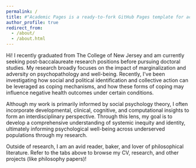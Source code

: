 ```yaml
---
permalink: /
title: #"Academic Pages is a ready-to-fork GitHub Pages template for academic personal websites"
author_profile: true
redirect_from: 
  - /about/
  - /about.html
---
```


Hi! I recently graduated from The College of New Jersey and am currently seeking post-baccalaureate research positions before pursuing doctoral studies. My research broadly focuses on the impact of marginalization and adversity on psychopathology and well-being. Recently, I've been investigating how social and political identification and collective action can be leveraged as coping mechanisms, and how these forms of coping may influence negative health outcomes under certain conditions.

Although my work is primarily informed by social psychology theory, I often incorporate developmental, clinical, cognitive, and computational insights to form an interdisciplinary perspective. Through this lens, my goal is to develop a comprehensive understanding of systemic inequity and identity, ultimately informing psychological well-being across underserved populations through my research.

Outside of research, I am an avid reader, baker, and lover of philosophical literature. Refer to the tabs above to browse my CV, research, and other projects (like philosophy papers)!   
